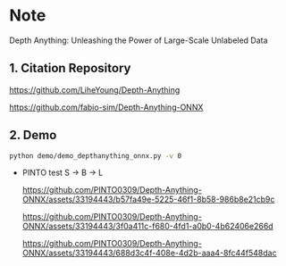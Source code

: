 # Note

Depth Anything: Unleashing the Power of Large-Scale Unlabeled Data

## 1. Citation Repository

  https://github.com/LiheYoung/Depth-Anything

  https://github.com/fabio-sim/Depth-Anything-ONNX


## 2. Demo

```bash
python demo/demo_depthanything_onnx.py -v 0
```

- PINTO test S -> B -> L

  https://github.com/PINTO0309/Depth-Anything-ONNX/assets/33194443/b57fa49e-5225-46f1-8b58-986b8e21cb9c
      
  https://github.com/PINTO0309/Depth-Anything-ONNX/assets/33194443/3f0a411c-f680-4fd1-a0b0-4b62406e266d
      
  https://github.com/PINTO0309/Depth-Anything-ONNX/assets/33194443/688d3c4f-408e-4d2b-aaa4-8fc44f548dac
